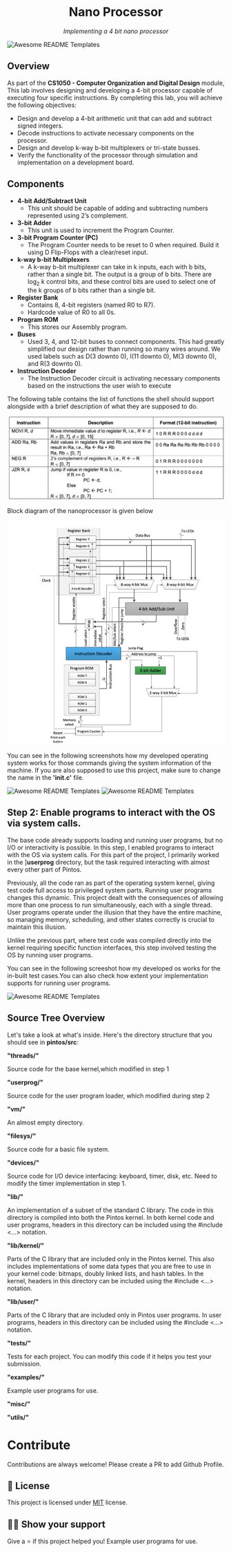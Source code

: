 <h1 align="center">Nano Processor </h1>
<p align="center"><i>Implementing a 4 bit nano processor </i></p>

<img src="assets/spaces_rEPCmpm8DJRtInZH7OOg_uploads_git-blob-207ad4ae1875dcad2914623f4e545e0f9ec6c664_pkuos.svg" alt="Awesome README Templates" />

## Overview

As part of the <b>CS1050 - Computer Organization and Digital Design</b> module,
This lab involves designing and developing a 4-bit processor capable of executing four specific instructions. By completing this lab, you will achieve the following objectives:

<ul>
    <li>Design and develop a 4-bit arithmetic unit that can add and subtract signed integers.</li>
    <li>Decode instructions to activate necessary components on the processor.</li>
    <li>Design and develop k-way b-bit multiplexers or tri-state busses.</li>
    <li>Verify the functionality of the processor through simulation and implementation on a development board.</li>
</ul>

## Components

<ul>
    <li><strong>4-bit Add/Subtract Unit</strong>
        <ul>
            <li>This unit should be capable of adding and subtracting numbers represented using 2’s complement.</li>
        </ul>
    </li>
    <li><strong>3-bit Adder</strong>
        <ul>
            <li>This unit is used to increment the Program Counter.</li>
        </ul>
    </li>
    <li><strong>3-bit Program Counter (PC)</strong>
        <ul>
            <li>The Program Counter needs to be reset to 0 when required. Build it using D Flip-Flops with a clear/reset input.</li>
        </ul>
    </li>
    <li><strong>k-way b-bit Multiplexers</strong>
        <ul>
            <li>A k-way b-bit multiplexer can take in k inputs, each with b bits, rather than a single bit. The output is a group of b bits. There are log<sub>2</sub> k control bits, and these control bits are used to select one of the k groups of b bits rather than a single bit.</li>
        </ul>
    </li>
    <li><strong>Register Bank</strong>
        <ul>
            <li>Contains 8, 4-bit registers (named R0 to R7).</li>
            <li>Hardcode value of R0 to all 0s.</li>
        </ul>
    </li>
    <li><strong>Program ROM</strong>
        <ul>
            <li>This stores our Assembly program.</li>
        </ul>
    </li>
    <li><strong>Buses</strong>
        <ul>
            <li>Used 3, 4, and 12-bit buses to connect components. This had greatly simplified our design rather than running so many wires around. We used labels such as D(3 downto 0), I(11 downto 0), M(3 downto 0), and R(3 downto 0).</li>
        </ul>
    </li>
    <li><strong>Instruction Decoder</strong>
        <ul>
            <li> The Instruction Decoder circuit is activating necessary components based on the instructions the user wish to execute</li>
        </ul>
    </li>
  
</ul>


The following table contains the list of functions the shell should support
alongside with a brief description of what they are supposed to do.

<img src="assets/Screenshot 2024-07-08 at 20.49.21.png" alt="Awesome README Templates" />

Block diagram of the nanoprocessor is given below

<img src="assets/Screenshot 2024-07-08 at 21.44.40.png" alt="Awesome README Templates" />

You can see in the following screenshots how my developed operating system works for those commands giving the system information of the machine. If you are also supposed to use this project, make sure to change the name in the **'init.c'** file.

<img src="assets/screenshot1 (1).jpeg" alt="Awesome README Templates" />
<img src="assets/screenshot2 (1).jpeg" alt="Awesome README Templates" />

## Step 2: Enable programs to interact with the OS via system calls.

The base code already supports loading and running user programs, but no I/O or interactivity is possible. In this step, I enabled programs to interact with the OS via system calls. For this part of the project, I primarily worked in the ]**userprog** directory, but the task required interacting with almost every other part of Pintos.

Previously, all the code ran as part of the operating system kernel, giving test code full access to privileged system parts. Running user programs changes this dynamic. This project dealt with the consequences of allowing more than one process to run simultaneously, each with a single thread. User programs operate under the illusion that they have the entire machine, so managing memory, scheduling, and other states correctly is crucial to maintain this illusion.

Unlike the previous part, where test code was compiled directly into the kernel requiring specific function interfaces, this step involved testing the OS by running user programs. 

You can see in the following screeshot how my developed os works for the in-built test cases.You can also check how extent your implementation supports for running user programs.

<img src="assets/Screenshot 1.jpeg" alt="Awesome README Templates" />

## Source Tree Overview

Let's take a look at what's inside. Here's the directory structure that you should see in **pintos/src**:

**"threads/"**

Source code for the base kernel,which modified in step 1


**"userprog/"**

Source code for the user program loader, which modified during step 2

**"vm/"**

An almost empty directory.

**"filesys/"**

Source code for a basic file system.

**"devices/"**

Source code for I/O device interfacing: keyboard, timer, disk, etc. Need to modify the timer implementation in step 1.

**"lib/"**

An implementation of a subset of the standard C library. The code in this directory is compiled into both the Pintos kernel. In both kernel code and user programs, headers in this directory can be included using the #include <...> notation. 

**"lib/kernel/"**

Parts of the C library that are included only in the Pintos kernel. This also includes implementations of some data types that you are free to use in your kernel code: bitmaps, doubly linked lists, and hash tables. In the kernel, headers in this directory can be included using the #include <...> notation.

**"lib/user/"**

Parts of the C library that are included only in Pintos user programs. In user programs, headers in this directory can be included using the #include <...> notation.

**"tests/"**

Tests for each project. You can modify this code if it helps you test your submission.

**"examples/"**

Example user programs for use.

**"misc/"**

**"utils/"**

# Contribute

Contributions are always welcome! Please create a PR to add Github Profile.

## :pencil: License

This project is licensed under [MIT](https://opensource.org/licenses/MIT) license.

## :man_astronaut: Show your support

Give a ⭐️ if this project helped you!
Example user programs for use.
